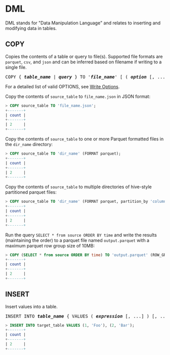 <!---
  Licensed to the Apache Software Foundation (ASF) under one
  or more contributor license agreements.  See the NOTICE file
  distributed with this work for additional information
  regarding copyright ownership.  The ASF licenses this file
  to you under the Apache License, Version 2.0 (the
  "License"); you may not use this file except in compliance
  with the License.  You may obtain a copy of the License at

    http://www.apache.org/licenses/LICENSE-2.0

  Unless required by applicable law or agreed to in writing,
  software distributed under the License is distributed on an
  "AS IS" BASIS, WITHOUT WARRANTIES OR CONDITIONS OF ANY
  KIND, either express or implied.  See the License for the
  specific language governing permissions and limitations
  under the License.
-->

# DML

DML stands for "Data Manipulation Language" and relates to inserting
and modifying data in tables.

## COPY

Copies the contents of a table or query to file(s). Supported file
formats are `parquet`, `csv`, and `json` and can be inferred based on
filename if writing to a single file.

<pre>
COPY { <i><b>table_name</i></b> | <i><b>query</i></b> } TO '<i><b>file_name</i></b>' [ ( <i><b>option</i></b> [, ... ] ) ]
</pre>

For a detailed list of valid OPTIONS, see [Write Options](write_options).

Copy the contents of `source_table` to `file_name.json` in JSON format:

```sql
> COPY source_table TO 'file_name.json';
+-------+
| count |
+-------+
| 2     |
+-------+
```

Copy the contents of `source_table` to one or more Parquet formatted
files in the `dir_name` directory:

```sql
> COPY source_table TO 'dir_name' (FORMAT parquet);
+-------+
| count |
+-------+
| 2     |
+-------+
```

Copy the contents of `source_table` to multiple directories
of hive-style partitioned parquet files:

```sql
> COPY source_table TO 'dir_name' (FORMAT parquet, partition_by 'column1, column2');
+-------+
| count |
+-------+
| 2     |
+-------+
```

Run the query `SELECT * from source ORDER BY time` and write the
results (maintaining the order) to a parquet file named
`output.parquet` with a maximum parquet row group size of 10MB:

```sql
> COPY (SELECT * from source ORDER BY time) TO 'output.parquet' (ROW_GROUP_LIMIT_BYTES 10000000);
+-------+
| count |
+-------+
| 2     |
+-------+
```

## INSERT

Insert values into a table.

<pre>
INSERT INTO <i><b>table_name</i></b> { VALUES ( <i><b>expression</i></b> [, ...] ) [, ...] | <i><b>query</i></b> }
</pre>

```sql
> INSERT INTO target_table VALUES (1, 'Foo'), (2, 'Bar');
+-------+
| count |
+-------+
| 2     |
+-------+
```
